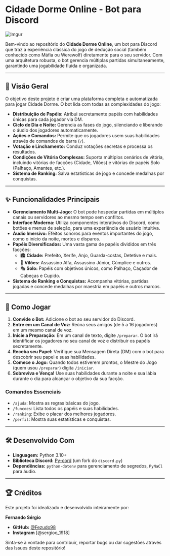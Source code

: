 # Cidade Dorme Online - Bot para Discord

![Imgur](https://imgur.com/zGdvBKo.png)

Bem-vindo ao repositório do **Cidade Dorme Online**, um bot para Discord que traz a experiência clássica do jogo de dedução social (também conhecido como Máfia ou Werewolf) diretamente para o seu servidor. Com uma arquitetura robusta, o bot gerencia múltiplas partidas simultaneamente, garantindo uma jogabilidade fluida e organizada.

---

## 📜 Visão Geral

O objetivo deste projeto é criar uma plataforma completa e automatizada para jogar Cidade Dorme. O bot lida com todas as complexidades do jogo:

-   **Distribuição de Papéis:** Atribui secretamente papéis com habilidades únicas para cada jogador via DM.
-   **Ciclo de Dia e Noite:** Gerencia as fases do jogo, silenciando e liberando o áudio dos jogadores automaticamente.
-   **Ações e Comandos:** Permite que os jogadores usem suas habilidades através de comandos de barra (`/`).
-   **Votação e Linchamento:** Conduz votações secretas e processa os resultados.
-   **Condições de Vitória Complexas:** Suporta múltiplos cenários de vitória, incluindo vitórias de facções (Cidade, Vilões) e vitórias de papéis Solo (Palhaço, Amantes, etc.).
-   **Sistema de Ranking:** Salva estatísticas de jogo e concede medalhas por conquistas.

---

## ✨ Funcionalidades Principais

-   **Gerenciamento Multi-Jogo:** O bot pode hospedar partidas em múltiplos canais ou servidores ao mesmo tempo sem conflitos.
-   **Interface Moderna:** Utiliza componentes interativos do Discord, como botões e menus de seleção, para uma experiência de usuário intuitiva.
-   **Áudio Imersivo:** Efeitos sonoros para eventos importantes do jogo, como o início da noite, mortes e disparos.
-   **Papéis Diversificados:** Uma vasta gama de papéis divididos em três facções:
    -   🏙️ **Cidade:** Prefeito, Xerife, Anjo, Guarda-costas, Detetive e mais.
    -   👺 **Vilões:** Assassino Alfa, Assassino Júnior, Cúmplice e outros.
    -   🎭 **Solo:** Papéis com objetivos únicos, como Palhaço, Caçador de Cabeças e Cupido.
-   **Sistema de Ranking e Conquistas:** Acompanha vitórias, partidas jogadas e concede medalhas por maestria em papéis e outros marcos.

---

## 🚀 Como Jogar

1.  **Convide o Bot:** Adicione o bot ao seu servidor do Discord.
2.  **Entre em um Canal de Voz:** Reúna seus amigos (de 5 a 16 jogadores) em um mesmo canal de voz.
3.  **Inicie a Preparação:** Em um canal de texto, digite `/preparar`. O bot irá identificar os jogadores no seu canal de voz e distribuir os papéis secretamente.
4.  **Receba seu Papel:** Verifique sua Mensagem Direta (DM) com o bot para descobrir seu papel e suas habilidades.
5.  **Comece o Jogo:** Quando todos estiverem prontos, o Mestre do Jogo (quem usou `/preparar`) digita `/iniciar`.
6.  **Sobreviva e Vença!** Use suas habilidades durante a noite e sua lábia durante o dia para alcançar o objetivo da sua facção.

### Comandos Essenciais
-   `/ajuda`: Mostra as regras básicas do jogo.
-   `/funcoes`: Lista todos os papéis e suas habilidades.
-   `/ranking`: Exibe o placar dos melhores jogadores.
-   `/perfil`: Mostra suas estatísticas e conquistas.

---

## 🛠️ Desenvolvido Com

-   **Linguagem:** Python 3.10+
-   **Biblioteca Discord:** [Py-cord](https://github.com/Pycord-Development/pycord) (um fork do `discord.py`)
-   **Dependências:** `python-dotenv` para gerenciamento de segredos, `PyNaCl` para áudio.

---

## 🏆 Créditos

Este projeto foi idealizado e desenvolvido inteiramente por:

**Fernando Sérgio**

-   **GitHub:** [@Fezudo98](https://github.com/Fezudo98)
-   **Instagram** [@sergioo_1918]


Sinta-se à vontade para contribuir, reportar bugs ou dar sugestões através das Issues deste repositório!
